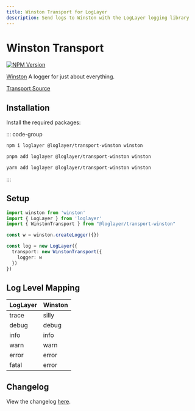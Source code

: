 ```yaml
---
title: Winston Transport for LogLayer
description: Send logs to Winston with the LogLayer logging library
---
```


# Winston Transport

[![NPM Version](https://img.shields.io/npm/v/%40loglayer%2Ftransport-winston)](https://www.npmjs.com/package/@loglayer/transport-winston)

[Winston](https://github.com/winstonjs/winston) A logger for just about everything.

[Transport Source](https://github.com/loglayer/loglayer/tree/master/packages/transports/winston)

## Installation

Install the required packages:

::: code-group

```sh [npm]
npm i loglayer @loglayer/transport-winston winston
```

```sh [pnpm]
pnpm add loglayer @loglayer/transport-winston winston
```

```sh [yarn]
yarn add loglayer @loglayer/transport-winston winston
```

:::

## Setup

```typescript
import winston from 'winston'
import { LogLayer } from 'loglayer'
import { WinstonTransport } from "@loglayer/transport-winston"

const w = winston.createLogger({})

const log = new LogLayer({
  transport: new WinstonTransport({
    logger: w
  })
})
```

## Log Level Mapping

| LogLayer | Winston |
|----------|---------|
| trace    | silly   |
| debug    | debug   |
| info     | info    |
| warn     | warn    |
| error    | error   |
| fatal    | error   |

## Changelog

View the changelog [here](./changelogs/winston-changelog.md).